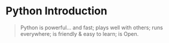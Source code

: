 Python Introduction
===================

> Python is powerful... and fast; plays well with others; runs everywhere; is friendly & easy to learn; is Open.


